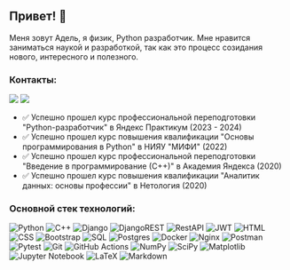 ## Привет! 👋
Меня зовут Адель, я физик, Python разработчик. Мне нравится заниматься наукой и разработкой, так как это процесс созидания нового, интересного и полезного.

### Контакты:

<a href="https://t.me/AIG3c"><img src="https://img.shields.io/badge/Telegram-2CA5E0?style=for-the-badge&logo=telegram&logoColor=white"></a>
<a href="mailto:volpatibon@yandex.ru"><img src="https://img.shields.io/badge/Email-D14836?style=for-the-badge&logo=gmail&logoColor=white"></a>

- ✅ Успешно прошел курс профессиональной переподготовки "Python-разработчик" в Яндекс Практикум (2023 - 2024)
- ✅ Успешно прошел курс повышения квалификации "Основы программирования в Python" в НИЯУ "МИФИ" (2022)
- ✅ Успешно прошел курс профессиональной переподготовки "Введение в программирование (С++)" в Академия Яндекса (2020)
- ✅ Успешно прошел курс повышения квалификации "Аналитик данных: основы профессии" в Нетология (2020)
<!-- - 🌱 Мой профиль на [LeetCode](https://leetcode.com/AunLjRk3dt/) -->

### Основной стек технологий:
![Python](https://img.shields.io/badge/Python-3776AB?style=for-the-badge&logo=python&logoColor=white)
![C++](https://img.shields.io/badge/C%2B%2B-00599C?style=for-the-badge&logo=c%2B%2B&logoColor=white)
![Django](https://img.shields.io/badge/Django-092E20?style=for-the-badge&logo=django&logoColor=white)
![DjangoREST](https://img.shields.io/badge/DJANGO-REST-092E20?style=for-the-badge&logo=django&logoColor=white&color=ff1709&labelColor=gray)
![RestAPI](https://img.shields.io/badge/-REST%20API-007EC0?style=for-the-badge)
![JWT](https://img.shields.io/badge/JWT-092E20?style=for-the-badge&logo=JSON%20web%20tokens)
![HTML](https://img.shields.io/badge/-HTML5-E34F26?style=for-the-badge&logo=html5&logoColor=white)
![CSS](https://img.shields.io/badge/-CSS3-1572B6?style=for-the-badge&logo=css3&logoColor=white)
![Bootstrap](https://img.shields.io/badge/Bootstrap-563D7C?style=for-the-badge&logo=bootstrap&logoColor=white)
![SQL](https://img.shields.io/badge/SQLite-07405E?style=for-the-badge&logo=sqlite&logoColor=white)
![Postgres](https://img.shields.io/badge/-PostgreSQL-336791?style=for-the-badge&logo=postgresql&logoColor=white)
![Docker](https://img.shields.io/badge/-Docker-2496ED?style=for-the-badge&logo=docker&logoColor=white)
![Nginx](https://img.shields.io/badge/nginx-%23009639.svg?style=for-the-badge&logo=nginx&logoColor=white)
![Postman](https://img.shields.io/badge/-Postman-FF6C37?style=for-the-badge&logo=postman&logoColor=white)
![Pytest](https://img.shields.io/badge/-Pytest-007EC0?style=for-the-badge&logo=pytest&logoColor=white)
![Git](https://img.shields.io/badge/-Git-F05032?style=for-the-badge&logo=Git&logoColor=white)
![GitHub Actions](https://img.shields.io/badge/github%20actions-%232671E5.svg?style=for-the-badge&logo=githubactions&logoColor=white)
![NumPy](https://img.shields.io/badge/numpy-336791?style=for-the-badge&logo=numpy&logoColor=white)
![SciPy](https://img.shields.io/badge/SciPy-336791?style=for-the-badge&logo=scipy&logoColor=%white)
![Matplotlib](https://img.shields.io/badge/-Matplotlib-007EC0?style=for-the-badge&logo=matplotlib&logoColor=white)
![Jupyter Notebook](https://img.shields.io/badge/jupyter-336791?style=for-the-badge&logo=jupyter&logoColor=white)
![LaTeX](https://img.shields.io/badge/latex-336791?style=for-the-badge&logo=latex&logoColor=white)
![Markdown](https://img.shields.io/badge/markdown-092E20?style=for-the-badge&logo=markdown&logoColor=white)

<!--
**AIGarifullin/AIGarifullin** is a ✨ _special_ ✨ repository because its `README.md` (this file) appears on your GitHub profile.

Here are some ideas to get you started:

- 🔭 I’m currently working on ...
- 🌱 I’m currently learning ...
- 👯 I’m looking to collaborate on ...
- 🤔 I’m looking for help with ...
- 💬 Ask me about ...
- 📫 How to reach me: ...
- 😄 Pronouns: ...
- ⚡ Fun fact: ...
-->

